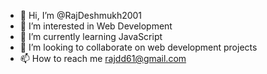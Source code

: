 - 👋 Hi, I’m @RajDeshmukh2001
- 👀 I’m interested in Web Development
- 🌱 I’m currently learning JavaScript
- 💞️ I’m looking to collaborate on web development projects
- 📫 How to reach me rajdd61@gmail.com

<!---
RajDeshmukh2001/RajDeshmukh2001 is a ✨ special ✨ repository because its `README.md` (this file) appears on your GitHub profile.
You can click the Preview link to take a look at your changes.
--->
